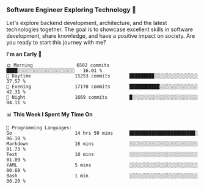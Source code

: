 ### Software Engineer Exploring Technology 🚀 

Let's explore backend development, architecture, and the latest technologies together. The goal is to showcase excellent skills in software development, share knowledge, and have a positive impact on society. Are you ready to start this journey with me?

<!--START_SECTION:waka-->
**I'm an Early 🐤** 

```text
🌞 Morning                6502 commits        ████░░░░░░░░░░░░░░░░░░░░░   16.01 % 
🌆 Daytime                15253 commits       █████████░░░░░░░░░░░░░░░░   37.57 % 
🌃 Evening                17178 commits       ███████████░░░░░░░░░░░░░░   42.31 % 
🌙 Night                  1669 commits        █░░░░░░░░░░░░░░░░░░░░░░░░   04.11 % 
```


📊 **This Week I Spent My Time On** 

```text
💬 Programming Languages: 
Go                       14 hrs 50 mins      ████████████████████████░   96.10 % 
Markdown                 16 mins             ░░░░░░░░░░░░░░░░░░░░░░░░░   01.73 % 
Text                     10 mins             ░░░░░░░░░░░░░░░░░░░░░░░░░   01.09 % 
YAML                     5 mins              ░░░░░░░░░░░░░░░░░░░░░░░░░   00.60 % 
Bash                     1 min               ░░░░░░░░░░░░░░░░░░░░░░░░░   00.20 % 
```


<!--END_SECTION:waka-->
